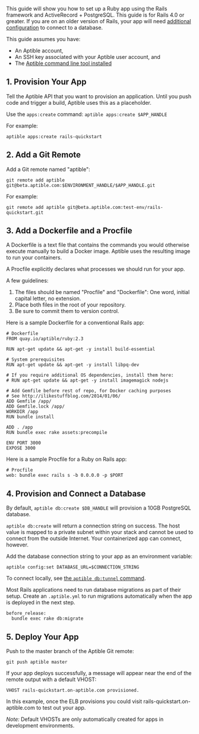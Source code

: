 This guide will show you how to set up a Ruby app using the Rails framework and ActiveRecord + PostgreSQL. This guide is for Rails 4.0 or greater. If you are on an older version of Rails, your app will need [additional configuration](http://edgeguides.rubyonrails.org/configuring.html#configuring-a-database) to connect to a database.

This guide assumes you have:

- An Aptible account,
- An SSH key associated with your Aptible user account, and
- The [Aptible command line tool installed](/topics/cli/how-to-install-cli)

## 1. Provision Your App

Tell the Aptible API that you want to provision an application. Until you push code and trigger a build, Aptible uses this as a placeholder.

Use the `apps:create` command: `aptible apps:create $APP_HANDLE`

For example:

    aptible apps:create rails-quickstart

## 2. Add a Git Remote

Add a Git remote named "aptible":

    git remote add aptible git@beta.aptible.com:$ENVIRONMENT_HANDLE/$APP_HANDLE.git

For example:

    git remote add aptible git@beta.aptible.com:test-env/rails-quickstart.git

## 3. Add a Dockerfile and a Procfile

A Dockerfile is a text file that contains the commands you would otherwise execute manually to build a Docker image. Aptible uses the resulting image to run your containers.

A Procfile explicitly declares what processes we should run for your app.

A few guidelines:

1. The files should be named "Procfile" and "Dockerfile": One word, initial capital letter, no extension.
2. Place both files in the root of your repository.
3. Be sure to commit them to version control.

Here is a sample Dockerfile for a conventional Rails app:

    # Dockerfile
    FROM quay.io/aptible/ruby:2.3

    RUN apt-get update && apt-get -y install build-essential

    # System prerequisites
    RUN apt-get update && apt-get -y install libpq-dev

    # If you require additional OS dependencies, install them here:
    # RUN apt-get update && apt-get -y install imagemagick nodejs

    # Add Gemfile before rest of repo, for Docker caching purposes
    # See http://ilikestuffblog.com/2014/01/06/
    ADD Gemfile /app/
    ADD Gemfile.lock /app/
    WORKDIR /app
    RUN bundle install

    ADD . /app
    RUN bundle exec rake assets:precompile

    ENV PORT 3000
    EXPOSE 3000


Here is a sample Procfile for a Ruby on Rails app:

    # Procfile
    web: bundle exec rails s -b 0.0.0.0 -p $PORT

## 4. Provision and Connect a Database

By default, `aptible db:create $DB_HANDLE` will provision a 10GB PostgreSQL database.

`aptible db:create` will return a connection string on success. The host value is mapped to a private subnet within your stack and cannot be used to connect from the outside Internet. Your containerized app can connect, however.

Add the database connection string to your app as an environment variable:

    aptible config:set DATABASE_URL=$CONNECTION_STRING

To connect locally, see [the `aptible db:tunnel` command](/topics/cli/how-to-connect-to-database-from-outside/).

Most Rails applications need to run database migrations as part of their setup.
Create an `.aptible.yml` to run migrations automatically when the app is deployed in the next step.

    before_release:
      bundle exec rake db:migrate

## 5. Deploy Your App
Push to the master branch of the Aptible Git remote:

    git push aptible master

If your app deploys successfully, a message will appear near the end of the remote output with a default VHOST:

    VHOST rails-quickstart.on-aptible.com provisioned.

In this example, once the ELB provisions you could visit rails-quickstart.on-aptible.com to test out your app.

*Note:* Default VHOSTs are only automatically created for apps in development environments.

